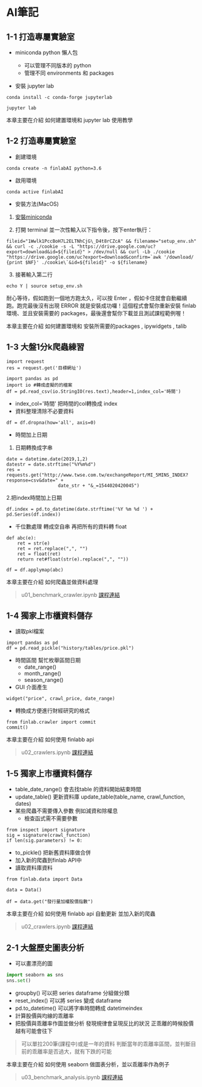 # AI筆記
## 1-1 打造專屬實驗室
* miniconda python 懶人包
	* 可以管理不同版本的 python
	* 管理不同 environments 和 packages

* 安裝 jupyter lab
```
conda install -c conda-forge jupyterlab

jupyter lab
```

本章主要在介紹 如何建置環境和 jupyter lab 使用教學

## 1-2 打造專屬實驗室
* 創建環境
```
conda create -n finlabAI python=3.6
```
* 啟用環境
```
conda active finlabAI
```

* 安裝方法(MacOS)

1. [安裝miniconda](https://docs.conda.io/en/latest/miniconda.html)

2. 打開 terminal 並一次性輸入以下指令後，按下enter執行：
```
fileid="1Wwlk1PccBoH7L2ELTNhCjG\_D4t8rCZcA" && filename="setup_env.sh" && curl -c ./cookie -s -L "https://drive.google.com/uc?export=download&id=${fileid}" > /dev/null && curl -Lb ./cookie "https://drive.google.com/uc?export=download&confirm=`awk '/download/ {print $NF}' ./cookie\`&id=${fileid}" -o ${filename}
```

3. 接著輸入第二行
```
echo Y | source setup_env.sh
```

耐心等待，假如跑到一個地方跑太久，可以按 Enter ，假如卡住就會自動繼續跑。跑完最後沒有出現 ERROR 就是安裝成功囉！這個程式會幫你重新安裝 finlab 環境、並且安裝需要的 packages，最後還會幫你下載並且測試課程範例喔！

本章主要在介紹 如何建置環境和 安裝所需要的packages , ipywidgets , talib 

## 1-3 大盤1分k爬蟲練習

```
import request
res = request.get('目標網址')
```

```
import pandas as pd
import io #轉成虛擬的的檔案
df = pd.read_csv(io.StringIO(res.text),header=1,index_col='時間')
```
* index_col='時間' 把時間的col轉換成 index
* 資料整理清除不必要資料
```
df = df.dropna(how='all', axis=0)
```
* 時間加上日期
1. 日期轉換成字串
```
date = datetime.date(2019,1,2)
datestr = date.strftime("%Y%m%d")
res = requests.get("http://www.twse.com.tw/exchangeReport/MI_5MINS_INDEX?response=csv&date=" + 
                   date_str + "&_=1544020420045")
```
2.把index時間加上日期
```
df.index = pd.to_datetime(date.strftime('%Y %m %d ') + pd.Series(df.index))
```
* 千位數處理 轉成空自串 再把所有的資料轉 float
```
def abc(e):
    ret = str(e)
    ret = ret.replace(",", "")
    ret = float(ret)
    return ret#float(str(e).replace(",", ""))

df = df.applymap(abc)
```

本章主要在介紹 如何爬蟲並做資料處理

>  u01_benchmark_crawler.ipynb
> [課程連結](https://hahow.in/courses/5b9d3a6dca498a001e917383/discussions?item=5b9d4830ca498a001e917696)

## 1-4 獨家上市櫃資料儲存
* 讀取pkl檔案
```
import pandas as pd
df = pd.read_pickle("history/tables/price.pkl")
```
* 時間區間 幫忙枚舉區間日期
	* date_range()
	* month_range()
	* season_range()
* GUI 介面產生
```
widget("price", crawl_price, date_range)
```

* 轉換成方便進行財經研究的格式
```
from finlab.crawler import commit
commit()
```

本章主要在介紹 如何使用 finlabb api
>  u02_crawlers.ipynb
> [課程連結](https://hahow.in/courses/5b9d3a6dca498a001e917383/discussions?item=5c4c683059ffe1002002f352)

## 1-5 獨家上市櫃資料儲存
* table_date_range() 會去找table 的資料開始結束時間
* update_table() 更新資料庫
	update_table(table_name, crawl_function, dates)
* 某些爬蟲不需要傳入參數 例如減資和除權息
	* 檢查函式需不需要參數 
```
from inspect import signature
sig = signature(crawl_function)
if len(sig.parameters) != 0:
```
* to_pickle() 把新舊資料庫做合併
* 加入新的爬蟲到finlab API中
* 讀取資料庫資料
```
from finlab.data import Data

data = Data()

df = data.get("發行量加權股價指數")
```

本章主要在介紹 如何使用 finlabb api 自動更新 並加入新的爬蟲
>  u02_crawlers.ipynb
> [課程連結](https://hahow.in/courses/5b9d3a6dca498a001e917383/discussions?item=5cced48ac217950020eba563)

## 2-1 大盤歷史圖表分析
* 可以畫漂亮的圖
```python 
import seaborn as sns 
sns.set()
```
* groupby() 可以把 series dataframe 分組做分類
* reset_index() 可以將 series 變成 dataframe
* pd.to_datetime() 可以將字串時間轉成 datetimeindex
* 計算股價與均線的乖離率
* 把股價與乖離率作圖並做分析 發現規律會呈現反比的狀況
	正乖離的時候股價越有可能會往下
	
> 可以單拉200筆(課程中)或是一年的資料 判斷當年的乖離率區間，並判斷目前的乖離率是否過大，就有下跌的可能

本章主要在介紹 如何使用 seaborn 做圖表分析，並以乖離率作為例子
>  u03_benchmark_analysis.ipynb
> [課程連結](https://hahow.in/courses/5b9d3a6dca498a001e917383/discussions?item=5c4c687559ffe1002002f374)